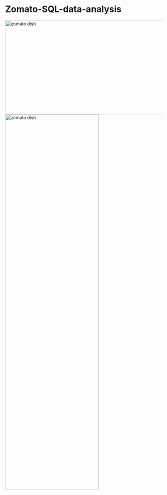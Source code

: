# Zomato-SQL-data-analysis

<img src="https://www.indifi.com/blog/wp-content/uploads/2020/02/Best-Ways-to-Negotiate-Terms-with-Zomato.jpg" alt="zomato dish" width="1200" height="300">
<img src="https://mir-s3-cdn-cf.behance.net/project_modules/max_1200/209697111202195.5ffde97e9978a.gif" alt="zomato dish" width="300" height="1200">
